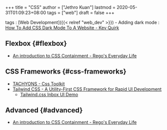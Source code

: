 +++
title = "CSS"
author = ["Jethro Kuan"]
lastmod = 2020-05-31T01:09:23+08:00
tags = ["web"]
draft = false
+++

tags
: [Web Development]({{< relref "web_dev" >}}) - Adding dark mode : [How To Add CSS Dark Mode To A Website - Kev
Quirk](https://kevq.uk/how-to-add-css-dark-mode-to-a-website/)

## Flexbox {#flexbox}

- [An introduction to CSS Containment - Rego's Everyday Life](https://blogs.igalia.com/mrego/2019/01/11/an-introduction-to-css-containment/)

## CSS Frameworks {#css-frameworks}

- [TACHYONS - Css Toolkit](http://tachyons.io/)
- [Tailwind CSS - A Utility-First CSS Framework for Rapid UI Development](https://tailwindcss.com/)
  - [Tailwind.css Inbox UI Demo](https://www.youtube.com/watch?v=6xgMkGMIudE)

## Advanced {#advanced}

- [An introduction to CSS Containment - Rego's Everyday Life](https://blogs.igalia.com/mrego/2019/01/11/an-introduction-to-css-containment/)
